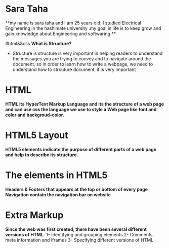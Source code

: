 # Sara Taha
**my name is sara taha and I am 25 years old. I studied Electrical Engineering in the hashimate university .my goal in life is to keep grow and gain knowledge about Engineering and softwaring **

#html&&css
**What is Structure?**
* Structure is structure is very important in helping   readers to understand the messages you are trying to convey and to navigate around the document, so in order to learn how to write a webpage, we need to understand how to strcuture document, it is very important

# HTML
**HTML its HyperText Markup Language and its the structure of a web page and can use css the language we use to style a Web page like font and color and backgroud-color.**

# HTML5 Layout
**HTML5 elements indicate the purpose of different parts of a web page and help to describe its structure.**
# The elements in HTML5
**Headers & Footers that appears at the top or bottom of every page
Navigation contain the navigation bar on website**

# Extra Markup
**Since the web was first created, there have been several different versions of HTML.**
1- Identifying and grouping elements
2- Comments, meta information and iframes
3- Specifying different versions of HTML







